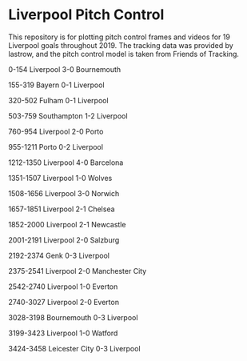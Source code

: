 # Liverpool Pitch Control
 
This repository is for plotting pitch control frames and videos for 19 Liverpool goals throughout 2019. The tracking data was provided by lastrow, and the pitch control model is taken from Friends of Tracking.

0-154 Liverpool 3-0 Bournemouth

155-319 Bayern 0-1 Liverpool

320-502 Fulham 0-1 Liverpool

503-759 Southampton 1-2 Liverpool

760-954 Liverpool 2-0 Porto

955-1211 Porto 0-2 Liverpool

1212-1350 Liverpool 4-0 Barcelona

1351-1507 Liverpool 1-0 Wolves

1508-1656 Liverpool 3-0 Norwich

1657-1851 Liverpool 2-1 Chelsea

1852-2000 Liverpool 2-1 Newcastle

2001-2191 Liverpool 2-0 Salzburg

2192-2374 Genk 0-3 Liverpool

2375-2541 Liverpool 2-0 Manchester City

2542-2740 Liverpool 1-0 Everton


2740-3027 Liverpool 2-0 Everton

3028-3198 Bournemouth 0-3 Liverpool

3199-3423 Liverpool 1-0 Watford

3424-3458 Leicester City 0-3 Liverpool
